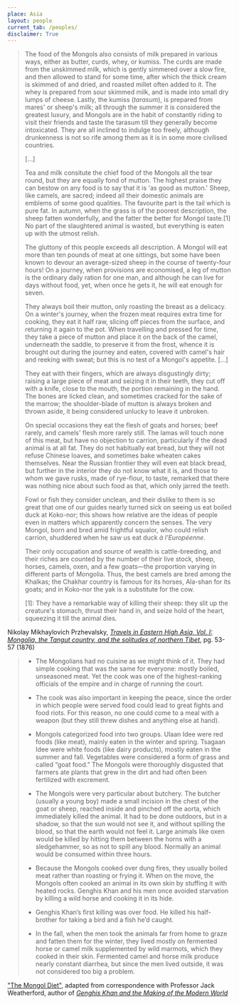 ```yaml
---
place: Asia
layout: people
current_tab: /peoples/
disclaimer: True
---
```


> The food of the Mongols also consists of milk prepared in various ways, either as butter, curds, whey, or kumiss. The curds are made from the unskimmed milk, which is gently simmered over a slow fire, and then allowed to stand for some time, after which the thick cream is skimmed of and dried, and roasted millet often added to it. The whey is prepared from sour skimmed milk, and is made into small dry lumps of cheese. Lastly, the kumiss (_tarasum_), is prepared from mares' or sheep's milk; all through the summer it is considered the greatest luxury, and Mongols are in the habit of constantly riding to visit their friends and taste the tarasum till they generally become intoxicated. They are all inclined to indulge too freely, although drunkenness is not so rife among them as it is in some more civilised countries.
>
> […]
>
> Tea and milk consitute the chief food of the Mongols all the tear round, but they are equally fond of mutton. The highest praise they can bestow on any food is to say that it is 'as good as mutton.' Sheep, like camels, are sacred; indeed all their domestic animals are emblems of some good qualities. The favourite part is the tail which is pure fat. In autumn, when the grass is of the poorest description, the sheep fatten wonderfully, and the fatter the better for Mongol taste.[1] No part of the slaughtered animal is wasted, but everything is eaten up with the utmost relish.
>
> The gluttony of this people exceeds all description. A Mongol will eat more than ten pounds of meat at one sittings, but some have been known to devour an average-sized sheep in the course of twenty-four hours! On a journey, when provisions are economised, a leg of mutton is the ordinary daily ration for one man, and although he can live for days without food, yet, when once he gets it, he will eat enough for seven.
>
> They always boil their mutton, only roasting the breast as a delicacy. On a winter's journey, when the frozen meat requires extra time for cooking, they eat it half raw, slicing off pieces from the surface, and returning it again to the pot. When travelling and pressed for time, they take a piece of mutton and place it on the back of the camel, underneath the saddle, to preserve it from the frost, whence it is brought out during the journey and eaten, covered with camel's hair and reeking with sweat; but this is no test of a Mongol's appetite. […]
>
> They eat with their fingers, which are always disgustingly dirty; raising a large piece of meat and seizing it in their teeth, they cut off with a knife, close to the mouth, the portion remaining in the hand. The bones are licked clean, and sometimes cracked for the sake of the marrow; the shoulder-blade of mutton is always broken and thrown aside, it being considered unlucky to leave it unbroken.
>
> On special occasions they eat the flesh of goats and horses; beef rarely, and camels' flesh more rarely still. The lamas will touch none of this meat, but have no objection to carrion, particularly if the dead animal is at all fat. They do not habitually eat bread, but they will not refuse Chinese loaves, and sometimes bake wheaten cakes themselves. Near the Russian frontier they will even eat black bread, but further in the interior they do not know what it is, and those to whom we gave rusks, made of rye-flour, to taste, remarked that there was nothing nice about such food as that, which only jarred the teeth.
>
> Fowl or fish they consider unclean, and their dislike to them is so great that one of our guides nearly turned sick on seeing us eat boiled duck at Koko-nor; this shows how relative are the ideas of people even in matters which apparently concern the senses. The very Mongol, born and bred amid frightful squalor, who could relish carrion, shuddered when he saw us eat duck _à l'Européenne_.
>
> Their only occupation and source of wealth is cattle-breeding, and their riches are counted by the number of their live stock, sheep, horses, camels, oxen, and a few goats—the proportion varying in different parts of Mongolia. Thus, the best camels are bred among the Khalkas; the Chakhar country is famous for its horses, Ala-shan for its goats; and in Koko-nor the yak is a substitute for the cow.
>
> \[1]: They have a remarkable way of killing their sheep: they slit up the creature's stomach, thrust their hand in, and seize hold of the heart, squeezing it till the animal dies.

Nikolay Mikhaylovich Przhevalsky, [_Travels in Eastern High Asia, Vol. I: Mongolia, the Tangut country, and the solitudes of northern Tibet_](https://archive.org/details/mongoliatangutco01przh/page/52), pg. 53-57 (1876)

> * The Mongolians had no cuisine as we might think of it. They had simple cooking that was the same for everyone: mostly boiled, unseasoned meat. Yet the cook was one of the highest-ranking officials of the empire and in charge of running the court.
>
> * The cook was also important in keeping the peace, since the order in which people were served food could lead to great fights and food riots. For this reason, no one could come to a meal with a weapon (but they still threw dishes and anything else at hand).
>
> * Mongols categorized food into two groups. Ulaan Idee were red foods (like meat), mainly eaten in the winter and spring. Tsagaan Idee were white foods (like dairy products), mostly eaten in the summer and fall. Vegetables were considered a form of grass and called “goat food.” The Mongols were thoroughly disgusted that farmers ate plants that grew in the dirt and had often been fertilized with excrement.
>
> * The Mongols were very particular about butchery. The butcher (usually a young boy) made a small incision in the chest of the goat or sheep, reached inside and pinched off the aorta, which immediately killed the animal. It had to be done outdoors, but in a shadow, so that the sun would not see it, and without spilling the blood, so that the earth would not feel it. Large animals like oxen would be killed by hitting them between the horns with a sledgehammer, so as not to spill any blood. Normally an animal would be consumed within three hours.
>
> * Because the Mongols cooked over dung fires, they usually boiled meat rather than roasting or frying it. When on the move, the Mongols often cooked an animal in its own skin by stuffing it with heated rocks. Genghis Khan and his men once avoided starvation by killing a wild horse and cooking it in its hide.
>
> * Genghis Khan’s first killing was over food. He killed his half-brother for taking a bird and a fish he’d caught.
>
> * In the fall, when the men took the animals far from home to graze and fatten them for the winter, they lived mostly on fermented horse or camel milk supplemented by wild marmots, which they cooked in their skin. Fermented camel and horse milk produce nearly constant diarrhea, but since the men lived outside, it was not considered too big a problem.

["The Mongol Diet"](https://web.archive.org/web/20170604135902/http://luckypeach.com/the-mongol-diet/), adapted from correspondence with Professor Jack Weatherford, author of [_Genghis Khan and the Making of the Modern World_](https://amzn.to/2DDOrt3)
